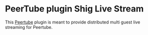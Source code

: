 # PeerTube plugin Shig Live Stream

This [Peertube](https://joinpeertube.org/) plugin is meant to provide distributed multi guest live streaming for Peertube.
